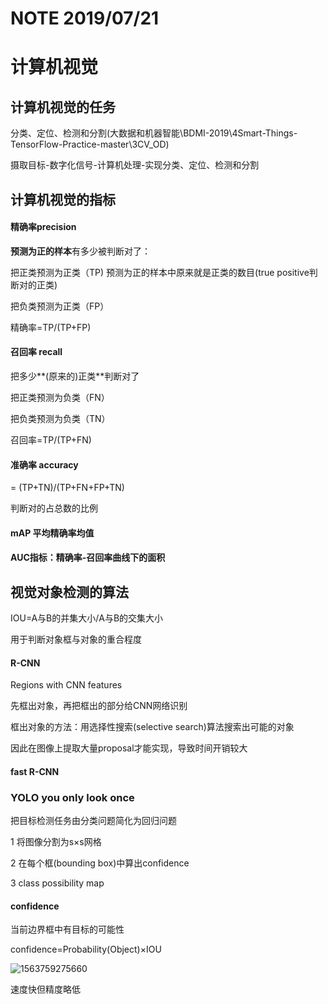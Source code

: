 # NOTE 2019/07/21



# 计算机视觉

## 计算机视觉的任务

分类、定位、检测和分割(大数据和机器智能\BDMI-2019\4Smart-Things-TensorFlow-Practice-master\3CV_OD)

摄取目标-数字化信号-计算机处理-实现分类、定位、检测和分割



## 计算机视觉的指标

#### 精确率precision

**预测为正的样本**有多少被判断对了：

把正类预测为正类（TP) 预测为正的样本中原来就是正类的数目(true positive判断对的正类)

把负类预测为正类（FP）

精确率=TP/(TP+FP)

#### 召回率 recall

把多少**(原来的)正类**判断对了

把正类预测为负类（FN）

把负类预测为负类（TN）

召回率=TP/(TP+FN)

#### 准确率 accuracy

=	(TP+TN)/(TP+FN+FP+TN)

判断对的占总数的比例



#### mAP 平均精确率均值



#### AUC指标：精确率-召回率曲线下的面积



## 视觉对象检测的算法

IOU=A与B的并集大小/A与B的交集大小

用于判断对象框与对象的重合程度

#### R-CNN

Regions with CNN features

先框出对象，再把框出的部分给CNN网络识别

框出对象的方法：用选择性搜索(selective search)算法搜索出可能的对象

因此在图像上提取大量proposal才能实现，导致时间开销较大



#### fast R-CNN





### YOLO you only look once

把目标检测任务由分类问题简化为回归问题

1 将图像分割为s×s网格

2 在每个框(bounding box)中算出confidence 

3 class possibility map

#### confidence

当前边界框中有目标的可能性

confidence=Probability(Object)×IOU

![1563759275660](C:\Users\yuqm\AppData\Roaming\Typora\typora-user-images\1563759275660.png)

速度快但精度略低





